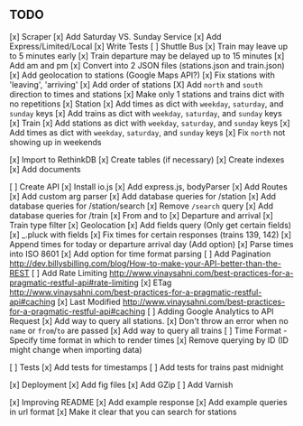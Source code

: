 
## TODO

[x] Scraper
    [x] Add Saturday VS. Sunday Service
    [x] Add Express/Limited/Local
    [x] Write Tests
    [ ] Shuttle Bus
    [x] Train may leave up to 5 minutes early
    [x] Train departure may be delayed up to 15 minutes
    [x] Add am and pm
    [x] Convert into 2 JSON files (stations.json and train.json)
    [x] Add geolocation to stations (Google Maps API?)
    [x] Fix stations with 'leaving', 'arriving'
    [x] Add order of stations
    [X] Add `north` and `south` direction to times and stations
    [x] Make only 1 stations and trains dict with no repetitions
        [x] Station
            [x] Add times as dict with `weekday`, `saturday`, and `sunday` keys
            [x] Add trains as dict with `weekday`, `saturday`, and `sunday` keys
        [x] Train
            [x] Add stations as dict with `weekday`, `saturday`, and `sunday` keys
            [x] Add times as dict with `weekday`, `saturday`, and `sunday` keys
    [x] Fix `north` not showing up in weekends

[x] Import to RethinkDB
    [x] Create tables (if necessary)
    [x] Create indexes
    [x] Add documents

[ ] Create API
    [x] Install io.js
    [x] Add express.js, bodyParser
    [x] Add Routes
    [x] Add custom arg parser
    [x] Add database queries for /station
    [x] Add database queries for /station/search
    [x] Remove `/search` query
    [x] Add database queries for /train
        [x] From and to
        [x] Departure and arrival
        [x] Train type filter
        [x] Geolocation
    [x] Add fields query (Only get certain fields)
        [x] _.pluck with fields
    [x] Fix times for certain responses (trains 139, 142)
    [x] Append times for today or departure arrival day (Add option)
        [x] Parse times into ISO 8601
        [x] Add option for time format parsing 
    [ ] Add Pagination http://dev.billysbilling.com/blog/How-to-make-your-API-better-than-the-REST
    [ ] Add Rate Limiting http://www.vinaysahni.com/best-practices-for-a-pragmatic-restful-api#rate-limiting
    [x] ETag http://www.vinaysahni.com/best-practices-for-a-pragmatic-restful-api#caching
    [x] Last Modified http://www.vinaysahni.com/best-practices-for-a-pragmatic-restful-api#caching
    [ ] Adding Google Analytics to API Request
    [x] Add way to query all stations. 
        [x] Don't throw an error when no `name` or `from`/`to` are passed
    [x] Add way to query all trains
    [ ] Time Format - Specify time format in which to render times
    [x] Remove querying by ID (ID might change when importing data)

[ ] Tests
    [x] Add tests for timestamps
    [ ] Add tests for trains past midnight

[x] Deployment
    [x] Add fig files
    [x] Add GZip
    [ ] Add Varnish
    
[x] Improving README
    [x] Add example response
    [x] Add example queries in url format
    [x] Make it clear that you can search for stations